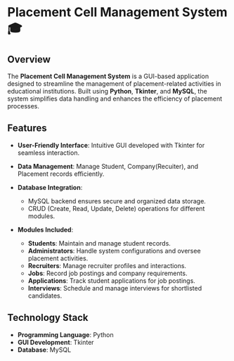 # Placement Cell Management System 🎓

## Overview  
The **Placement Cell Management System** is a GUI-based application designed to streamline the management of placement-related activities in educational institutions. Built using **Python**, **Tkinter**, and **MySQL**, the system simplifies data handling and enhances the efficiency of placement processes.



## Features  
- **User-Friendly Interface**: Intuitive GUI developed with Tkinter for seamless interaction.
   
- **Data Management**: Manage Student, Company(Recuiter), and Placement records efficiently.
    
- **Database Integration**:  
  - MySQL backend ensures secure and organized data storage.  
  - CRUD (Create, Read, Update, Delete) operations for different modules.
    
- **Modules Included**:  
  - **Students**: Maintain and manage student records.  
  - **Administrators**: Handle system configurations and oversee placement activities.  
  - **Recruiters**: Manage recruiter profiles and interactions.  
  - **Jobs**: Record job postings and company requirements.  
  - **Applications**: Track student applications for job postings.  
  - **Interviews**: Schedule and manage interviews for shortlisted candidates.



## Technology Stack  
- **Programming Language**: Python  
- **GUI Development**: Tkinter  
- **Database**: MySQL  

